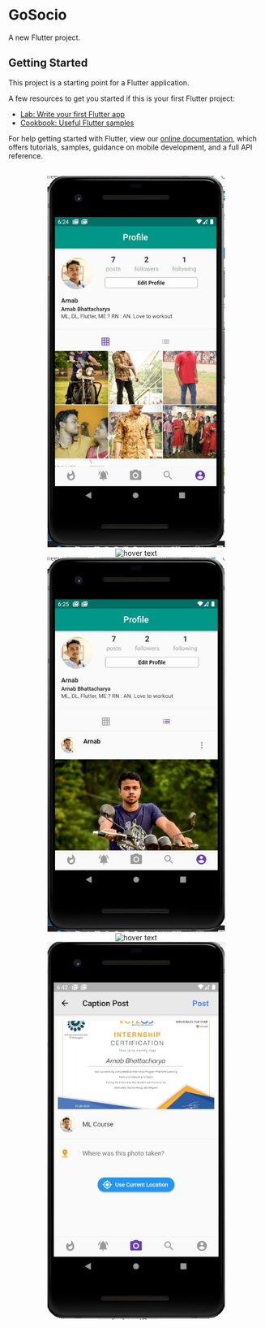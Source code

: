 # GoSocio

A new Flutter project.

## Getting Started

This project is a starting point for a Flutter application.

A few resources to get you started if this is your first Flutter project:

- [Lab: Write your first Flutter app](https://flutter.dev/docs/get-started/codelab)
- [Cookbook: Useful Flutter samples](https://flutter.dev/docs/cookbook)

For help getting started with Flutter, view our
[online documentation](https://flutter.dev/docs), which offers tutorials,
samples, guidance on mobile development, and a full API reference.
<br><br>
<p align="center">
  <img src="https://github.com/Arnab28122000/GoSocio/blob/master/Profile_page.JPG" width="350" title="hover text"><br>
  <img src="(https://github.com/Arnab28122000/GoSocio/blob/master/Timeline.JPG" width="350" title="hover text"><br>
  <img src="https://github.com/Arnab28122000/GoSocio/blob/master/profile_page_2.JPG" width="350" title="hover text"><br>
  <img src="https://github.com/Arnab28122000/GoSocio/blob/master/Search_users_screen" width="350" title="hover text"><br>
  <img src="https://github.com/Arnab28122000/GoSocio/blob/master/create_post_screen.JPG" width="350" alt="accessibility text">
</p>
